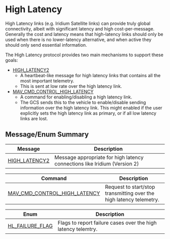 # High Latency

High Latency links (e.g. Iridium Satellite links) can provide truly global connectivity, albeit with significant latency and high cost-per-message.
Generally the cost and latency means that high-latency links should only be used when there is no lower-latency alternative, and when active they should only send essential information.

The High Latency protocol provides two main mechanisms to support these goals:
- [HIGH_LATENCY2](#HIGH_LATENCY2) 
  - A heartbeat-like message for high latency links that contains all the most important telemetry.
  - This is sent at low rate over the high latency link.
- [MAV_CMD_CONTROL_HIGH_LATENCY](#MAV_CMD_CONTROL_HIGH_LATENCY) 
  - A command for enabling/disabling a high latency link.
  - The GCS sends this to the vehicle to enable/disable sending information over the high latency link.
    This might enabled if the user explicitly sets the high latency link as primary, or if all low latency links are lost.
 

## Message/Enum Summary

Message | Description
-- | --
<span id="HIGH_LATENCY2"></span>[HIGH_LATENCY2](../messages/common.md#HIGH_LATENCY2) | Message appropriate for high latency connections like Iridium (Version 2)


Command | Description
-- | --
<span id="MAV_CMD_CONTROL_HIGH_LATENCY"></span>[MAV_CMD_CONTROL_HIGH_LATENCY](../messages/common.md#MAV_CMD_CONTROL_HIGH_LATENCY) | Request to start/stop transmitting over the high latency telemetry. 


Enum | Description
-- | --
<span id="HL_FAILURE_FLAG"></span>[HL_FAILURE_FLAG](../messages/common.md#HL_FAILURE_FLAG) | Flags to report failure cases over the high latency telemtry.

